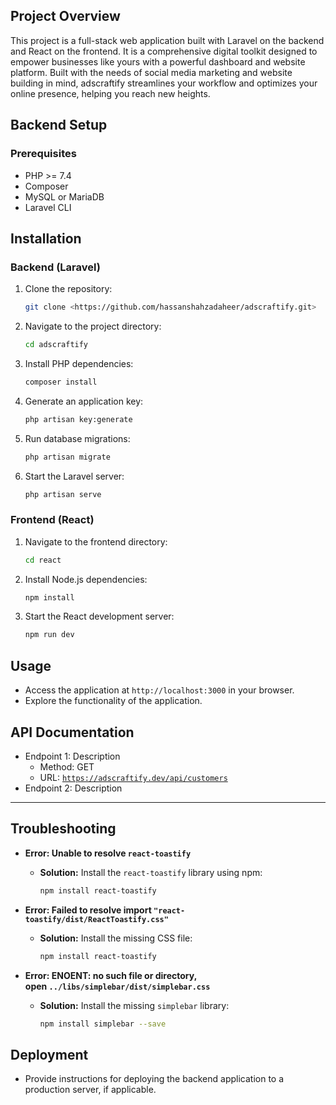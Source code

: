 ## **Project Overview**

This project is a full-stack web application built with Laravel on the backend and React on the frontend. It is a comprehensive digital toolkit designed to empower businesses like yours with a powerful dashboard and website platform. Built with the needs of social media marketing and website building in mind, adscraftify streamlines your workflow and optimizes your online presence, helping you reach new heights.

## **Backend Setup**

### **Prerequisites**

- PHP >= 7.4
- Composer
- MySQL or MariaDB
- Laravel CLI

## Installation

### Backend (Laravel)

1. Clone the repository:

    ```bash
    git clone <https://github.com/hassanshahzadaheer/adscraftify.git>
    
    ```

2. Navigate to the project directory:

    ```bash
    cd adscraftify
    
    ```

3. Install PHP dependencies:

    ```bash
    composer install
    
    ```

4. Generate an application key:

    ```bash
    php artisan key:generate
    
    ```

5. Run database migrations:

    ```bash
    php artisan migrate
    
    ```

6. Start the Laravel server:

    ```bash
    php artisan serve
    
    ```


### Frontend (React)

1. Navigate to the frontend directory:

    ```bash
    cd react
    
    ```

2. Install Node.js dependencies:

    ```bash
    npm install
    
    ```

3. Start the React development server:

    ```bash
    npm run dev
    
    ```


## Usage

- Access the application at `http://localhost:3000` in your browser.
- Explore the functionality of the application.

## API Documentation

- Endpoint 1: Description
    - Method: GET
    - URL: [`https://adscraftify.dev/api/customers`](https://adscraftify.dev/api/customers)
- Endpoint 2: Description

---

## Troubleshooting

- **Error: Unable to resolve `react-toastify`**
    - **Solution:** Install the `react-toastify` library using npm:

        ```bash
        npm install react-toastify
        
        ```

- **Error: Failed to resolve import `"react-toastify/dist/ReactToastify.css"`**
    - **Solution:** Install the missing CSS file:

        ```bash
        npm install react-toastify
        
        ```

- **Error: ENOENT: no such file or directory, open `../libs/simplebar/dist/simplebar.css`**
    - **Solution:** Install the missing `simplebar` library:

        ```bash
        npm install simplebar --save
        
        ```


## Deployment

- Provide instructions for deploying the backend application to a production server, if applicable.